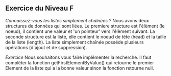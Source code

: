 ## Exercice du Niveau F

*Connaissez-vous les listes simplement chaînées ?*
Nous avons deux structures de données qui sont liées.
Le premiere structure est l'élèment (le noeud),
 il contient une valeur et 'un pointeur' vers l'élèment suivant.
La seconde structure est la liste,
 elle contient le noeud de tête (head) et la taille de la liste (length).
La liste simplement chaînée posséde plusieurs opérations (d'ajout et de suppression).

*Exercice*
Nous souhaitons vous faire implémenter la recherche.
Il faut compléter la fonction getFirstElementByValue()
 qui retourne le premier Element de la liste qui a la bonne valeur
 sinon la fonction retourne null.